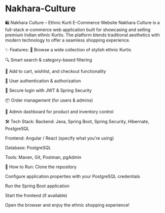 # Nakhara-Culture
🛍️ Nakhara Culture – Ethnic Kurti E-Commerce Website
Nakhara Culture is a full-stack e-commerce web application built for showcasing and selling premium Indian ethnic Kurtis. The platform blends traditional aesthetics with modern technology to offer a seamless shopping experience.

✨ Features:
🧵 Browse a wide collection of stylish ethnic Kurtis

🔍 Smart search & category-based filtering

🛒 Add to cart, wishlist, and checkout functionality

👤 User authentication & authorization

🔐 Secure login with JWT & Spring Security

📦 Order management (for users & admins)

🧾 Admin dashboard for product and inventory control

🛠️ Tech Stack:
Backend: Java, Spring Boot, Spring Security, Hibernate, PostgreSQL

Frontend: Angular / React (specify what you're using)

Database: PostgreSQL

Tools: Maven, Git, Postman, pgAdmin

🚀 How to Run:
Clone the repository

Configure application.properties with your PostgreSQL credentials

Run the Spring Boot application

Start the frontend (if available)

Open the browser and enjoy the ethnic shopping experience!
